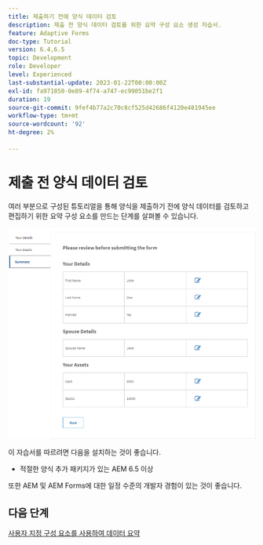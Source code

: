 ```yaml
---
title: 제출하기 전에 양식 데이터 검토
description: 제출 전 양식 데이터 검토를 위한 요약 구성 요소 생성 자습서.
feature: Adaptive Forms
doc-type: Tutorial
version: 6.4,6.5
topic: Development
role: Developer
level: Experienced
last-substantial-update: 2023-01-22T00:00:00Z
exl-id: fa971850-0e89-4f74-a747-ec99051be2f1
duration: 19
source-git-commit: 9fef4b77a2c70c8cf525d42686f4120e481945ee
workflow-type: tm+mt
source-wordcount: '92'
ht-degree: 2%

---
```


# 제출 전 양식 데이터 검토

여러 부분으로 구성된 튜토리얼을 통해 양식을 제출하기 전에 양식 데이터를 검토하고 편집하기 위한 요약 구성 요소를 만드는 단계를 살펴볼 수 있습니다.

![review-form-data](assets/review-form-data.png)

이 자습서를 따르려면 다음을 설치하는 것이 좋습니다.

* 적절한 양식 추가 패키지가 있는 AEM 6.5 이상

또한 AEM 및 AEM Forms에 대한 일정 수준의 개발자 경험이 있는 것이 좋습니다.

## 다음 단계

[사용자 지정 구성 요소를 사용하여 데이터 요약](./create-component.md)